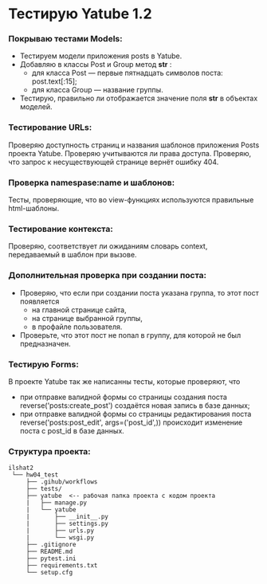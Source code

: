 # Тестирую Yatube 1.2

### Покрываю тестами Models:
- Тестируем модели приложения posts в Yatube.
- Добавляю в классы Post и Group метод __str__ :
  - для класса Post — первые пятнадцать символов поста: post.text[:15];
  - для класса Group — название группы.
- Тестирую, правильно ли отображается значение поля __str__ в объектах моделей.

### Тестирование URLs:
Проверяю доступность страниц и названия шаблонов приложения Posts проекта Yatube. Проверяю учитываются ли права доступа.
Проверяю, что запрос к несуществующей странице вернёт ошибку 404.

### Проверка namespase:name и шаблонов:
Тесты, проверяющие, что во view-функциях используются правильные html-шаблоны.

### Тестирование контекста:
Проверяю, соответствует ли ожиданиям словарь context, передаваемый в шаблон при вызове.

### Дополнительная проверка при создании поста:
- Проверяю, что если при создании поста указана группа, то этот пост появляется
  - на главной странице сайта,
  - на странице выбранной группы,
  - в профайле пользователя.
- Проверьте, что этот пост не попал в группу, для которой не был предназначен.

### Тестирую Forms:
В проекте Yatube так же написанны тесты, которые проверяют, что
- при отправке валидной формы со страницы создания поста reverse('posts:create_post') создаётся новая запись в базе данных;
- при отправке валидной формы со страницы редактирования поста reverse('posts:post_edit', args=('post_id',)) происходит изменение поста с post_id в базе данных.




### Структура проекта:
```
ilshat2
 └── hw04_test
     ├── .gihub/workflows
     ├── tests/ 
     ├── yatube  <-- рабочая папка проекта с кодом проекта
     |   ├── manage.py
     |   └── yatube
     |       ├── __init__.py
     |       ├── settings.py
     |       ├── urls.py
     |       └── wsgi.py
     ├── .gitignore
     ├── README.md 
     ├── pytest.ini
     ├── requirements.txt
     └── setup.cfg
```
